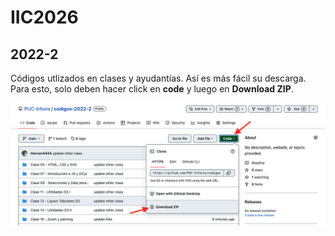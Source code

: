 # IIC2026 
## 2022-2

Códigos utlizados en clases y ayudantías. Así es más fácil su descarga. Para esto, solo deben hacer click en **code** y luego en **Download ZIP**.

![](img/img1.png)

